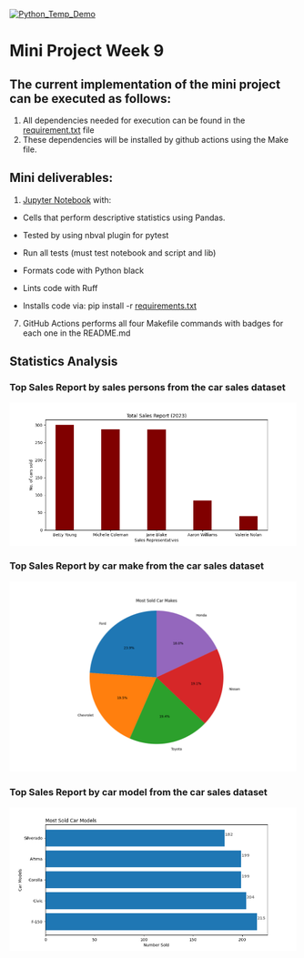 [![Python_Temp_Demo](https://github.com/nogibjj/oo46_iProject_1/actions/workflows/actions.yml/badge.svg)][def]

# Mini Project Week 9

## The current implementation of the mini project can be executed as follows:

1. All dependencies needed for execution can be found in the [requirement.txt](https://github.com/nogibjj/oo46_iProject_1/blob/main/requirements.txt) file
2. These dependencies will be installed by github actions using the Make file.

## Mini deliverables:

1. [Jupyter Notebook](https://github.com/nogibjj/oo46_iProject_1/blob/main/notebook.ipynb) with:

- Cells that perform descriptive statistics using Pandas.
- Tested by using nbval plugin for pytest

- Run all tests (must test notebook and script and lib)
- Formats code with Python black
- Lints code with Ruff
- Installs code via: pip install -r [requirements.txt](https://github.com/nogibjj/oo46_iProject_1/blob/main/requirements.txt)

<!-- 5. [test_script.py](https://github.com/nogibjj/oo46_Mini_Proj_W9/blob/main/test_script.py) to test script
6. [test_lib.py](https://github.com/nogibjj/oo46_Mini_Proj_W9/blob/main/test_lib.py) to test some library functions -->
7. GitHub Actions performs all four Makefile commands with badges for
   each one in the README.md

## Statistics Analysis

### Top Sales Report by sales persons from the car sales dataset

![Top Sales Report](reports/tsp.png)

### Top Sales Report by car make from the car sales dataset

![Top sales by make](reports/msc.png)

### Top Sales Report by car model from the car sales dataset

![Top sales by make](reports/msm.png)


[def]: https://https://github.com/nogibjj/oo46_iProject_1/actions/workflows/actions.yml
